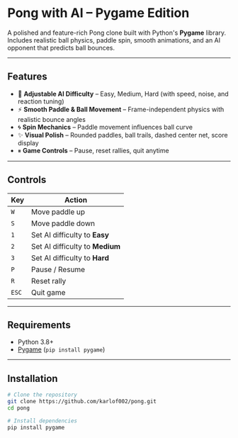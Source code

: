 # Pong with AI – Pygame Edition

A polished and feature-rich Pong clone built with Python's **Pygame** library.  
Includes realistic ball physics, paddle spin, smooth animations, and an AI opponent that predicts ball bounces.

---

## Features

- 🎯 **Adjustable AI Difficulty** – Easy, Medium, Hard (with speed, noise, and reaction tuning)
- ⚡ **Smooth Paddle & Ball Movement** – Frame-independent physics with realistic bounce angles
- 🌀 **Spin Mechanics** – Paddle movement influences ball curve
- ✨ **Visual Polish** – Rounded paddles, ball trails, dashed center net, score display
- ⏸ **Game Controls** – Pause, reset rallies, quit anytime

---

## Controls

| Key         | Action |
|-------------|--------|
| `W`         | Move paddle up |
| `S`         | Move paddle down |
| `1`         | Set AI difficulty to **Easy** |
| `2`         | Set AI difficulty to **Medium** |
| `3`         | Set AI difficulty to **Hard** |
| `P`         | Pause / Resume |
| `R`         | Reset rally |
| `ESC`       | Quit game |

---

## Requirements

- Python 3.8+
- [Pygame](https://www.pygame.org/news) (`pip install pygame`)

---

## Installation

```bash
# Clone the repository
git clone https://github.com/karlof002/pong.git
cd pong

# Install dependencies
pip install pygame
